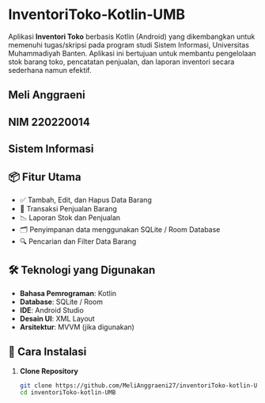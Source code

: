 # InventoriToko‑Kotlin‑UMB

Aplikasi **Inventori Toko** berbasis Kotlin (Android) yang dikembangkan untuk memenuhi tugas/skripsi pada program studi Sistem Informasi, Universitas Muhammadiyah Banten.
Aplikasi ini bertujuan untuk membantu pengelolaan stok barang toko, pencatatan penjualan, dan laporan inventori secara sederhana namun efektif.

## Meli Anggraeni
## NIM 220220014
## Sistem Informasi 

## 📦 Fitur Utama

- ✅ Tambah, Edit, dan Hapus Data Barang
- 🛒 Transaksi Penjualan Barang
- 📉 Laporan Stok dan Penjualan
- 🗂️ Penyimpanan data menggunakan SQLite / Room Database
- 🔍 Pencarian dan Filter Data Barang

## 🛠️ Teknologi yang Digunakan

- **Bahasa Pemrograman**: Kotlin
- **Database**: SQLite / Room
- **IDE**: Android Studio
- **Desain UI**: XML Layout
- **Arsitektur**: MVVM (jika digunakan)

## 📲 Cara Instalasi

1. **Clone Repository**
   ```bash
   git clone https://github.com/MeliAnggraeni27/inventoriToko-kotlin-UMB.git
   cd inventoriToko-kotlin-UMB
